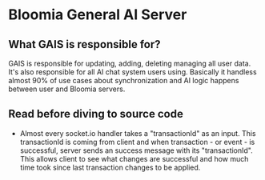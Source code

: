 # Bloomia General AI Server

## What GAIS is responsible for?

GAIS is responsible for updating, adding, deleting managing all user data. It's also responsible for all AI chat system users using. Basically it handless almost 90% of use cases about synchronization and AI logic happens between user and Bloomia servers.

## Read before diving to source code

- Almost every socket.io handler takes a "transactionId" as an input. This transactionId is coming from client and when transaction - or event - is successful, server sends an success message with its "transactionId". This allows client to see what changes are successful and how much time took since last transaction changes to be applied.